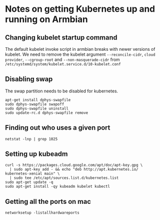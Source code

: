 # Notes on getting Kubernetes up and running on Armbian

## Changing kubelet startup command
The default kubelet invoke script in armbian breaks with newer versions of kubelet. We need to remove the kubelet argument `--reconcile-cidr`, `cloud provider`, `--cgroup-root` and `--non-masquerade-cidr` from `/etc/systemd/system/kubelet.service.d/10-kubelet.conf`

## Disabling swap
The swap partition needs to be disabled for kubernetes.

```
apt-get install dphys-swapfile
sudo dphys-swapfile swapoff
sudo dphys-swapfile uninstall
sudo update-rc.d dphys-swapfile remove
```

## Finding out who uses  a given port

```
netstat -lnp | grep 1025
```

## Setting up kubeadm

```
curl -s https://packages.cloud.google.com/apt/doc/apt-key.gpg \
  | sudo apt-key add - && echo "deb http://apt.kubernetes.io/ kubernetes-xenial main" \
  | sudo tee /etc/apt/sources.list.d/kubernetes.list 
sudo apt-get update -q
sudo apt-get install -qy kubeadm kubelet kubectl
```

## Getting all the ports on mac 

```
networksetup -listallhardwareports
```

